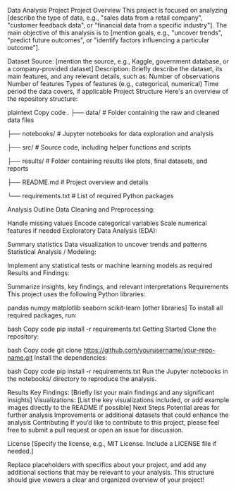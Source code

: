 

Data Analysis Project
Project Overview
This project is focused on analyzing [describe the type of data, e.g., "sales data from a retail company", "customer feedback data", or "financial data from a specific industry"]. The main objective of this analysis is to [mention goals, e.g., "uncover trends", "predict future outcomes", or "identify factors influencing a particular outcome"].

Dataset
Source: [mention the source, e.g., Kaggle, government database, or a company-provided dataset]
Description: Briefly describe the dataset, its main features, and any relevant details, such as:
Number of observations
Number of features
Types of features (e.g., categorical, numerical)
Time period the data covers, if applicable
Project Structure
Here's an overview of the repository structure:

plaintext
Copy code
.
├── data/                 # Folder containing the raw and cleaned data files

├── notebooks/            # Jupyter notebooks for data exploration and analysis

├── src/                  # Source code, including helper functions and scripts

├── results/              # Folder containing results like plots, final datasets, and reports

├── README.md             # Project overview and details

└── requirements.txt      # List of required Python packages

Analysis Outline
Data Cleaning and Preprocessing:

Handle missing values
Encode categorical variables
Scale numerical features if needed
Exploratory Data Analysis (EDA):

Summary statistics
Data visualization to uncover trends and patterns
Statistical Analysis / Modeling:

Implement any statistical tests or machine learning models as required
Results and Findings:

Summarize insights, key findings, and relevant interpretations
Requirements
This project uses the following Python libraries:

pandas
numpy
matplotlib
seaborn
scikit-learn
[other libraries]
To install all required packages, run:

bash
Copy code
pip install -r requirements.txt
Getting Started
Clone the repository:

bash
Copy code
git clone https://github.com/yourusername/your-repo-name.git
Install the dependencies:

bash
Copy code
pip install -r requirements.txt
Run the Jupyter notebooks in the notebooks/ directory to reproduce the analysis.

Results
Key Findings: [Briefly list your main findings and any significant insights]
Visualizations: [List the key visualizations included, or add example images directly to the README if possible]
Next Steps
Potential areas for further analysis
Improvements or additional datasets that could enhance the analysis
Contributing
If you’d like to contribute to this project, please feel free to submit a pull request or open an issue for discussion.

License
[Specify the license, e.g., MIT License. Include a LICENSE file if needed.]

Replace placeholders with specifics about your project, and add any additional sections that may be relevant to your analysis. This structure should give viewers a clear and organized overview of your project!
